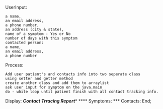 


UserInput:

	a name, 
	an email address,
	a phone number, 
	an address (city & state),
	name of a symptom - Yes or No
	number of days with this symptom
	contacted person:
	a name,
	an email address,
	a phone number

Process: 

	Add user patient's and contacts info into two seperate class 
	using setter and getter method
	create another class and add them to arraylist
	ask user input for symptom on the java.main 
	do - while loop until patient finish with all contact tracking info.
	 
Display:
	*******Contact Trracing Report********
	**** Symptoms:
	*** Contacts:
End;
	
